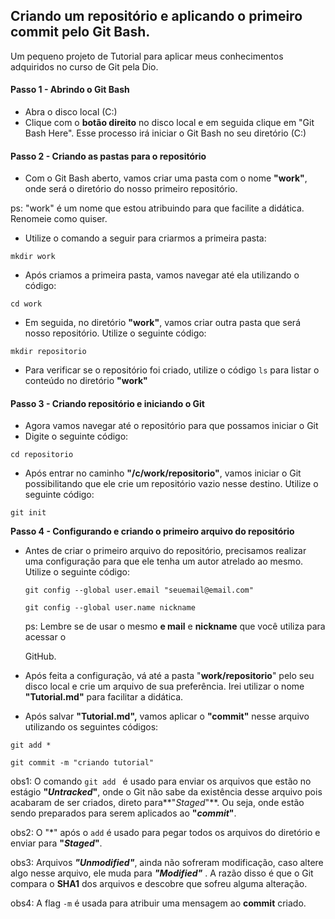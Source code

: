 ## Criando um repositório e aplicando o primeiro commit pelo Git Bash. 

Um pequeno projeto de Tutorial para aplicar meus conhecimentos adquiridos no curso de Git pela Dio. 



#### Passo 1 - Abrindo o Git Bash

- Abra o disco local (C:)
- Clique com o **botão direito** no disco local e em seguida clique em "Git Bash Here". Esse processo irá iniciar o Git Bash no seu diretório (C:)



#### Passo 2 - Criando as pastas para o repositório

- Com o Git Bash aberto, vamos criar uma pasta com o nome **"work"**, onde será o diretório do nosso primeiro repositório. 

ps: "work" é um nome que estou atribuindo para que facilite a didática. Renomeie como quiser.



- Utilize o comando a seguir para criarmos a primeira pasta: 

`mkdir work`



* Após criamos a primeira pasta, vamos navegar até ela utilizando o código: 

`cd work`



* Em seguida, no diretório **"work"**, vamos criar outra pasta que será nosso repositório. Utilize o seguinte código:

`mkdir repositorio`



* Para verificar se o repositório foi criado, utilize o código `ls` para listar o conteúdo no diretório **"work"**





#### Passo 3 - Criando repositório e iniciando o Git

* Agora vamos navegar até o repositório para que possamos iniciar o Git
* Digite o seguinte código: 

`cd repositorio`



* Após entrar no caminho **"/c/work/repositorio"**, vamos iniciar o Git possibilitando que ele crie um repositório vazio nesse destino. Utilize o seguinte código:

`git init`





**Passo 4 - Configurando e criando o primeiro arquivo do repositório**

* Antes de criar o primeiro arquivo do repositório, precisamos realizar uma configuração para que ele tenha um autor atrelado ao mesmo. Utilize o seguinte código: 

  `git config --global user.email "seuemail@email.com" `

  `git config --global user.name nickname`

  

  ps: Lembre se de usar o mesmo **e mail** e **nickname** que você utiliza para acessar o 

  GitHub.

- Após feita a configuração, vá até a pasta "**work/repositorio**" pelo seu disco local e crie um arquivo de sua preferência. Irei utilizar o nome **"Tutorial.md"** para facilitar a didática. 



- Após salvar **"Tutorial.md",** vamos aplicar o **"commit"** nesse arquivo utilizando os seguintes códigos:

`git add *`

``git commit -m "criando tutorial"``



obs1: O comando `git add ` é usado para enviar os arquivos que estão no estágio **"_Untracked_"**,  onde o Git não sabe da existência desse arquivo pois acabaram de ser criados, direto para**"_Staged_"**. Ou seja, onde estão sendo preparados para serem aplicados ao **"_commit_"**.

obs2: O "*" após o `add` é usado para pegar todos os arquivos do diretório e enviar para **"_Staged_"**.



obs3: Arquivos ***"Unmodified"***, ainda não sofreram modificação, caso altere algo nesse arquivo, ele muda para ***"Modified"*** . A razão disso é que o Git compara o **SHA1** dos arquivos e descobre que sofreu alguma alteração. 



obs4: A flag `-m` é usada para atribuir uma mensagem ao **commit** criado.
